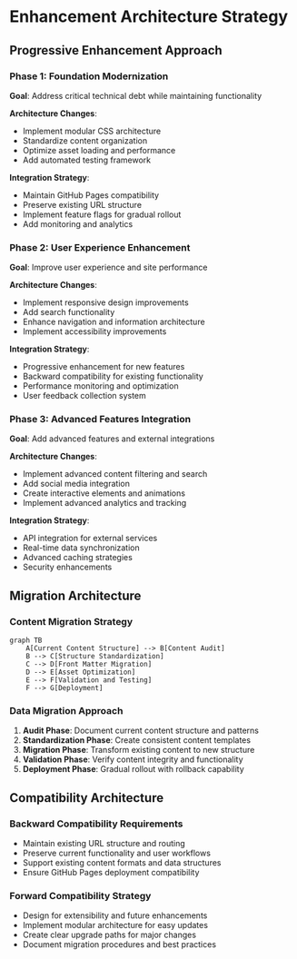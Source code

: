 # Enhancement Architecture Strategy

## Progressive Enhancement Approach

### Phase 1: Foundation Modernization
**Goal**: Address critical technical debt while maintaining functionality

**Architecture Changes**:
- Implement modular CSS architecture
- Standardize content organization
- Optimize asset loading and performance
- Add automated testing framework

**Integration Strategy**:
- Maintain GitHub Pages compatibility
- Preserve existing URL structure
- Implement feature flags for gradual rollout
- Add monitoring and analytics

### Phase 2: User Experience Enhancement
**Goal**: Improve user experience and site performance

**Architecture Changes**:
- Implement responsive design improvements
- Add search functionality
- Enhance navigation and information architecture
- Implement accessibility improvements

**Integration Strategy**:
- Progressive enhancement for new features
- Backward compatibility for existing functionality
- Performance monitoring and optimization
- User feedback collection system

### Phase 3: Advanced Features Integration
**Goal**: Add advanced features and external integrations

**Architecture Changes**:
- Implement advanced content filtering and search
- Add social media integration
- Create interactive elements and animations
- Implement advanced analytics and tracking

**Integration Strategy**:
- API integration for external services
- Real-time data synchronization
- Advanced caching strategies
- Security enhancements

## Migration Architecture

### Content Migration Strategy
```mermaid
graph TB
    A[Current Content Structure] --> B[Content Audit]
    B --> C[Structure Standardization]
    C --> D[Front Matter Migration]
    D --> E[Asset Optimization]
    E --> F[Validation and Testing]
    F --> G[Deployment]
```

### Data Migration Approach
1. **Audit Phase**: Document current content structure and patterns
2. **Standardization Phase**: Create consistent content templates
3. **Migration Phase**: Transform existing content to new structure
4. **Validation Phase**: Verify content integrity and functionality
5. **Deployment Phase**: Gradual rollout with rollback capability

## Compatibility Architecture

### Backward Compatibility Requirements
- Maintain existing URL structure and routing
- Preserve current functionality and user workflows
- Support existing content formats and data structures
- Ensure GitHub Pages deployment compatibility

### Forward Compatibility Strategy
- Design for extensibility and future enhancements
- Implement modular architecture for easy updates
- Create clear upgrade paths for major changes
- Document migration procedures and best practices
